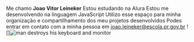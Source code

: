 Me chamo **Joao Vitor Leineker**
Estou estudando na Alura
Estou me desenvolvendo na linguagem JavaScript
Utilizo esse espaço para minha organização e compartilhamento dos meu projetos desenvolvidos
Podes entrar em contato com a minha pessoa em joao.leineker@escola.pr.gov.br
![]![man destroys his keyboard and monitor](https://i.makeagif.com/media/1-08-2020/q4GLHK.gif)
